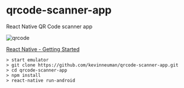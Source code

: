 # qrcode-scanner-app
React Native QR Code scanner app

![qrcode](https://kevinneuman.fi/media/qrcode.png)

[React Native - Getting Started](https://facebook.github.io/react-native/docs/getting-started.html)

```
> start emulator
> git clone https://github.com/kevinneuman/qrcode-scanner-app.git
> cd qrcode-scanner-app
> npm install
> react-native run-android
```